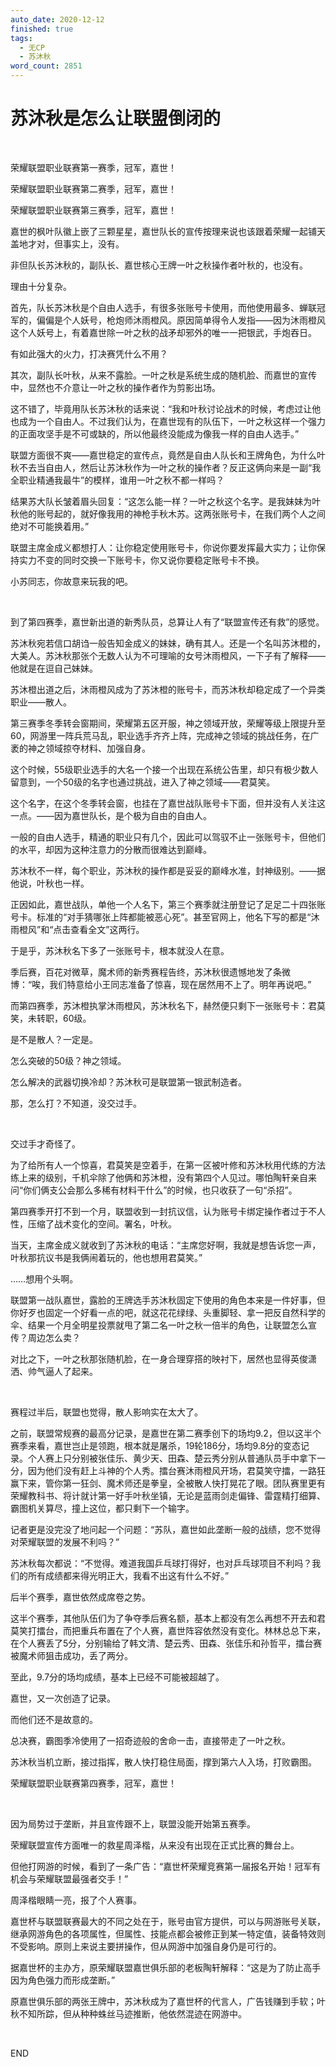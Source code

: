 ```yaml
---
auto_date: 2020-12-12
finished: true
tags:
  - 无CP
  - 苏沐秋
word_count: 2851
---
```


# 苏沐秋是怎么让联盟倒闭的

<br>

荣耀联盟职业联赛第一赛季，冠军，嘉世！

荣耀联盟职业联赛第二赛季，冠军，嘉世！

荣耀联盟职业联赛第三赛季，冠军，嘉世！

嘉世的枫叶队徽上嵌了三颗星星，嘉世队长的宣传按理来说也该跟着荣耀一起铺天盖地才对，但事实上，没有。

非但队长苏沐秋的，副队长、嘉世核心王牌一叶之秋操作者叶秋的，也没有。

理由十分复杂。

首先，队长苏沐秋是个自由人选手，有很多张账号卡使用，而他使用最多、蝉联冠军的，偏偏是个人妖号，枪炮师沐雨橙风。原因简单得令人发指——因为沐雨橙风这个人妖号上，有着嘉世除一叶之秋的战矛却邪外的唯一一把银武，手炮吞日。

有如此强大的火力，打决赛凭什么不用？

其次，副队长叶秋，从来不露脸。一叶之秋是系统生成的随机脸、而嘉世的宣传中，显然也不介意让一叶之秋的操作者作为剪影出场。

这不错了，毕竟用队长苏沐秋的话来说：“我和叶秋讨论战术的时候，考虑过让他也成为一个自由人。不过我们认为，在嘉世现有的队伍下，一叶之秋这样一个强力的正面攻坚手是不可或缺的，所以他最终没能成为像我一样的自由人选手。”

联盟方面很不爽——嘉世稳定的宣传点，竟然是自由人队长和王牌角色，为什么叶秋不去当自由人，然后让苏沐秋作为一叶之秋的操作者？反正这俩向来是一副“我全职业精通我最牛”的模样，谁用一叶之秋不都一样吗？

结果苏大队长皱着眉头回复：“这怎么能一样？一叶之秋这个名字。是我妹妹为叶秋他的账号起的，就好像我用的神枪手秋木苏。这两张账号卡，在我们两个人之间绝对不可能换着用。”

联盟主席金成义都想打人：让你稳定使用账号卡，你说你要发挥最大实力；让你保持实力不变的同时交换一下账号卡，你又说你要稳定账号卡不换。

小苏同志，你故意来玩我的吧。

<br>

到了第四赛季，嘉世新出道的新秀队员，总算让人有了“联盟宣传还有救”的感觉。

苏沐秋宛若信口胡诌一般告知金成义的妹妹，确有其人。还是一个名叫苏沐橙的，大美人。苏沐秋那张个无数人认为不可理喻的女号沐雨橙风，一下子有了解释——他就是在逗自己妹妹。

苏沐橙出道之后，沐雨橙风成为了苏沐橙的账号卡，而苏沐秋却稳定成了一个异类职业——散人。

第三赛季冬季转会窗期间，荣耀第五区开服，神之领域开放，荣耀等级上限提升至60，网游里一阵兵荒马乱，职业选手齐齐上阵，完成神之领域的挑战任务，在广袤的神之领域掠夺材料、加强自身。

这个时候，55级职业选手的大名一个接一个出现在系统公告里，却只有极少数人留意到，一个50级的名字也通过挑战，进入了神之领域——君莫笑。

这个名字，在这个冬季转会窗，也挂在了嘉世战队账号卡下面，但并没有人关注这一点。——因为嘉世队长，是个极为自由的自由人。

一般的自由人选手，精通的职业只有几个，因此可以驾驭不止一张账号卡，但他们的水平，却因为这种注意力的分散而很难达到巅峰。

苏沐秋不一样，每个职业，苏沐秋的操作都是妥妥的巅峰水准，封神级别。——据他说，叶秋也一样。

正因如此，嘉世战队，单他一个人名下，第三个赛季就注册登记了足足二十四张账号卡。标准的“对手猜哪张上阵都能被恶心死”。甚至官网上，他名下写的都是“沐雨橙风”和“点击查看全文”这两行。

于是乎，苏沐秋名下多了一张账号卡，根本就没人在意。

季后赛，百花对微草，魔术师的新秀赛程告终，苏沐秋很遗憾地发了条微博：“唉，我们特意给小王同志准备了惊喜，现在居然用不上了。明年再说吧。”

而第四赛季，苏沐橙执掌沐雨橙风，苏沐秋名下，赫然便只剩下一张账号卡：君莫笑，未转职，60级。

是不是散人？一定是。

怎么突破的50级？神之领域。

怎么解决的武器切换冷却？苏沐秋可是联盟第一银武制造者。

那，怎么打？不知道，没交过手。

<br>

交过手才奇怪了。

为了给所有人一个惊喜，君莫笑是空着手，在第一区被叶修和苏沐秋用代练的方法练上来的级别，千机伞除了他俩和苏沐橙，没有第四个人见过。哪怕陶轩亲自来问“你们俩支公会那么多稀有材料干什么”的时候，也只收获了一句“杀招”。

第四赛季开打不到一个月，联盟收到一封抗议信，认为账号卡绑定操作者过于不人性，压缩了战术变化的空间。署名，叶秋。

当天，主席金成义就收到了苏沐秋的电话：“主席您好啊，我就是想告诉您一声，叶秋那抗议书是我俩闹着玩的，他也想用君莫笑。”

……想用个头啊。

联盟第一战队嘉世，露脸的王牌选手苏沐秋固定下使用的角色本来是一件好事，但你好歹也固定一个好看一点的吧，就这花花绿绿、头重脚轻、拿一把反自然科学的伞、结果一个月全明星投票就甩了第二名一叶之秋一倍半的角色，让联盟怎么宣传？周边怎么卖？

对比之下，一叶之秋那张随机脸，在一身合理穿搭的映衬下，居然也显得英俊潇洒、帅气逼人了起来。

<br>

赛程过半后，联盟也觉得，散人影响实在太大了。

之前，联盟常规赛的最高分记录，是嘉世在第二赛季创下的场均9.2，但以这半个赛季来看，嘉世岂止是领跑，根本就是屠杀，19轮186分，场均9.8分的变态记录。个人赛上只分别被张佳乐、黄少天、田森、楚云秀分别从普通队员手中拿下一分，因为他们没有赶上斗神的个人秀。擂台赛沐雨橙风开场，君莫笑守擂，一路狂赢下来，管你第一狂剑、魔术师还是拳皇，全被散人快打晃花了眼。团队赛里更有荣耀教科书、将计就计第一好手叶秋坐镇，无论是蓝雨剑走偏锋、雷霆精打细算、霸图机关算尽，撞上这位，都只剩下一个输字。

记者更是没完没了地问起一个问题：“苏队，嘉世如此垄断一般的战绩，您不觉得对荣耀联盟的发展不利吗？”

苏沐秋每次都说：“不觉得。难道我国乒乓球打得好，也对乒乓球项目不利吗？我们的所有成绩都来得光明正大，我看不出这有什么不好。”

后半个赛季，嘉世依然成席卷之势。

这半个赛季，其他队伍们为了争夺季后赛名额，基本上都没有怎么再想不开去和君莫笑打擂台，而把重兵布置在了个人赛，嘉世阵容依然没有变化。林林总总下来，在个人赛丢了5分，分别输给了韩文清、楚云秀、田森、张佳乐和孙哲平，擂台赛被魔术师狙击成功，丢了两分。

至此，9.7分的场均成绩，基本上已经不可能被超越了。

嘉世，又一次创造了记录。

而他们还不是故意的。

总决赛，霸图季冷使用了一招奇迹般的舍命一击，直接带走了一叶之秋。

苏沐秋当机立断，接过指挥，散人快打稳住局面，撑到第六人入场，打败霸图。

荣耀联盟职业联赛第四赛季，冠军，嘉世！

<br>

因为局势过于垄断，并且宣传跟不上，联盟没能开始第五赛季。

荣耀联盟宣传方面唯一的救星周泽楷，从来没有出现在正式比赛的舞台上。

但他打网游的时候，看到了一条广告：“嘉世杯荣耀竞赛第一届报名开始！冠军有机会与荣耀联盟最强者交手！”

周泽楷眼睛一亮，报了个人赛事。

嘉世杯与联盟联赛最大的不同之处在于，账号由官方提供，可以与网游账号关联，继承网游角色的各项属性，但属性、技能点都会被修正到某一特定值，装备特效则不受影响。原则上来说主要拼操作，但从网游中加强自身仍是可行的。

据嘉世杯的主办方，原荣耀联盟嘉世俱乐部的老板陶轩解释：“这是为了防止高手因为角色强力而形成垄断。”

原嘉世俱乐部的两张王牌中，苏沐秋成为了嘉世杯的代言人，广告钱赚到手软；叶秋不知所踪，但从种种蛛丝马迹推断，他依然混迹在网游中。

<br>

END
